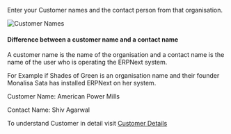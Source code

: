 Enter your Customer names and the contact person from that organisation.


![Customer Names](/assets/frappe_io/images/erpnext/wizard-step-6.png)



#### Difference between a customer name and a contact name

A customer name is the name of the organisation and a contact name is the name of the user who is operating the ERPNext system.

For Example if Shades of Green is an organisation name and their founder Monalisa Sata has installed ERPNext on her system.

Customer Name: American Power Mills

Contact Name:  Shiv Agarwal

To understand Customer in detail visit [Customer Details](/apps/erpnext/user-guide/selling/customer-master)

